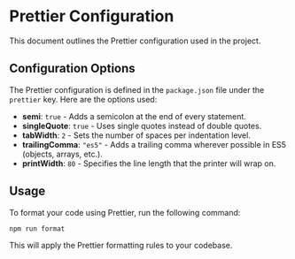 # Prettier Configuration

This document outlines the Prettier configuration used in the project.

## Configuration Options

The Prettier configuration is defined in the `package.json` file under the `prettier` key. Here are the options used:

- **semi**: `true` - Adds a semicolon at the end of every statement.
- **singleQuote**: `true` - Uses single quotes instead of double quotes.
- **tabWidth**: `2` - Sets the number of spaces per indentation level.
- **trailingComma**: `"es5"` - Adds a trailing comma wherever possible in ES5 (objects, arrays, etc.).
- **printWidth**: `80` - Specifies the line length that the printer will wrap on.

## Usage

To format your code using Prettier, run the following command:

```bash
npm run format
```

This will apply the Prettier formatting rules to your codebase.
